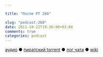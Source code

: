 ```yaml
---

title: "После РТ 260"

slug: "podcast-260"
date: 2011-10-22T19:36:00+03:00
comments: true
categories: podcast
---
```

[аудио](http://cdn.radio-t.com/rt260post.mp3) ● [пиратский torrent](http://pirates.radio-t.com/torrents/rt260post.mp3.torrent) ● [лог чата](http://chat.radio-t.com/logs/radio-t-260.html) ● [wiki](http://wiki.radio-t.com/%D0%9F%D0%BE%D1%81%D0%BB%D0%B5_%D0%A0%D0%A2_260)<audio src="http://cdn.radio-t.com/rt260post.mp3" preload="none">
